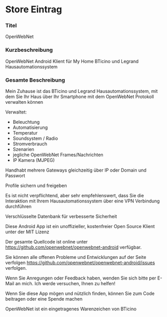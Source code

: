 # Store Eintrag

### Titel
OpenWebNet

### Kurzbeschreibung
OpenWebNet Android Klient für My Home BTicino und Legrand Hausautomationssystem

### Gesamte Beschreibung
Mein Zuhause ist das BTicino und Legrand Hausautomationssystem, mit dem Sie Ihr Haus über Ihr Smartphone mit dem OpenWebNet Protokoll verwalten können

Verwaltet:
- Beleuchtung
- Automatisierung
- Temperatur
- Soundsystem / Radio
- Stromverbrauch
- Szenarien
- jegliche OpenWebNet Frames/Nachrichten
- IP Kamera (MJPEG)

Handhabt mehrere Gateways gleichzeitig über IP oder Domain und Passwort

Profile sichern und freigeben

Es ist nicht verpflichtend, aber sehr empfehlenswert, dass Sie die Interaktion mit Ihrem Hausautomationssystem über eine VPN Verbindung durchführen

Verschlüsselte Datenbank für verbesserte Sicherheit

Diese Android App ist ein unoffizieller, kostenfreier Open Source Klient unter der MIT Lizenz

Der gesamte Quellcode ist online unter https://github.com/openwebnet/openwebnet-android verfügbar.

Sie können alle offenen Probleme und Entwicklungen auf der Seite verfolgen https://github.com/openwebnet/openwebnet-android/issues verfolgen.

Wenn Sie Anregungen oder Feedback haben, wenden Sie sich bitte per E-Mail an mich. Ich werde versuchen, Ihnen zu helfen!

Wenn Sie diese App mögen und nützlich finden, können Sie zum Code beitragen oder eine Spende machen

OpenWebNet ist ein eingetragenes Warenzeichen von BTicino
